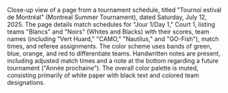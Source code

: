Close-up view of a page from a tournament schedule, titled "Tournoi estival de Montréal" (Montreal Summer Tournament), dated Saturday, July 12, 2025.  The page details match schedules for "Jour 1/Day 1," Court 1, listing teams "Blancs" and "Noirs" (Whites and Blacks) with their scores, team names (including "Vert Huard," "CAMO," "Nautilus," and "GO-Fish"), match times, and referee assignments.  The color scheme uses bands of green, blue, orange, and red to differentiate teams.  Handwritten notes are present, including adjusted match times and a note at the bottom regarding a future tournament ("Année prochaine"). The overall color palette is muted, consisting primarily of white paper with black text and colored team designations.